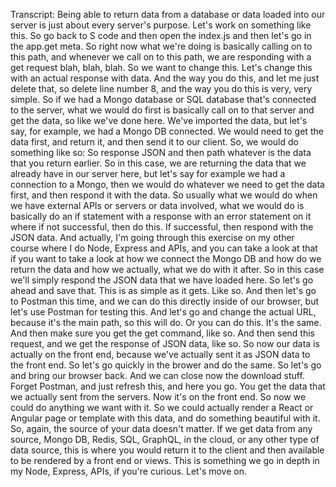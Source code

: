 Transcript: Being able to return data from a database or data loaded into our server is just about every server's purpose. Let's work on something like this. So go back to S code and then open the index.js and then let's go in the app.get meta. So right now what we're doing is basically calling on to this path, and whenever we call on to this path, we are responding with a get request blah, blah, blah. So we want to change this. Let's change this with an actual response with data. And the way you do this, and let me just delete that, so delete line number 8, and the way you do this is very, very simple. So if we had a Mongo database or SQL database that's connected to the server, what we would do first is basically call on to that server and get the data, so like we've done here. We've imported the data, but let's say, for example, we had a Mongo DB connected. We would need to get the data first, and return it, and then send it to our client. So, we would do something like so: So response JSON and then path whatever is the data that you return earlier. So in this case, we are returning the data that we already have in our server here, but let's say for example we had a connection to a Mongo, then we would do whatever we need to get the data first, and then respond it with the data. So usually what we would do when we have external APIs or servers or data involved, what we would do is basically do an if statement with a response with an error statement on it where if not successful, then do this. If successful, then respond with the JSON data. And actually, I'm going through this exercise on my other course where I do Node, Express and APIs, and you can take a look at that if you want to take a look at how we connect the Mongo DB and how do we return the data and how we actually, what we do with it after. So in this case we'll simply respond the JSON data that we have loaded here. So let's go ahead and save that. This is as simple as it gets. Like so. And then let's go to Postman this time, and we can do this directly inside of our browser, but let's use Postman for testing this. And let's go and change the actual URL, because it's the main path, so this will do. Or you can do this. It's the same. And then make sure you get the get command, like so. And then send this request, and we get the response of JSON data, like so. So now our data is actually on the front end, because we've actually sent it as JSON data to the front end. So let's go quickly in the brower and do the same. So let's go and bring our browser back. And we can close now the download stuff. Forget Postman, and just refresh this, and here you go. You get the data that we actually sent from the servers. Now it's on the front end. So now we could do anything we want with it. So we could actually render a React or Angular page or template with this data, and do something beautiful with it. So, again, the source of your data doesn't matter. If we get data from any source, Mongo DB, Redis, SQL, GraphQL, in the cloud, or any other type of data source, this is where you would return it to the client and then available to be rendered by a front end or views. This is something we go in depth in my Node, Express, APIs, if you're curious. Let's move on.
